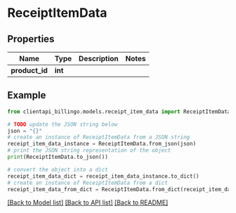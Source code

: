 # ReceiptItemData


## Properties

Name | Type | Description | Notes
------------ | ------------- | ------------- | -------------
**product_id** | **int** |  | 

## Example

```python
from clientapi_billingo.models.receipt_item_data import ReceiptItemData

# TODO update the JSON string below
json = "{}"
# create an instance of ReceiptItemData from a JSON string
receipt_item_data_instance = ReceiptItemData.from_json(json)
# print the JSON string representation of the object
print(ReceiptItemData.to_json())

# convert the object into a dict
receipt_item_data_dict = receipt_item_data_instance.to_dict()
# create an instance of ReceiptItemData from a dict
receipt_item_data_from_dict = ReceiptItemData.from_dict(receipt_item_data_dict)
```
[[Back to Model list]](../README.md#documentation-for-models) [[Back to API list]](../README.md#documentation-for-api-endpoints) [[Back to README]](../README.md)


